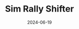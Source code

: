 ---
title: "Sim Rally Shifter"
date: "2024-06-19"
slug: "SimRacingShifter"
tags: ["SimRacing", "Software","Hardware","3dPrinting"]
categories: ["Projects"]
draft: false
---